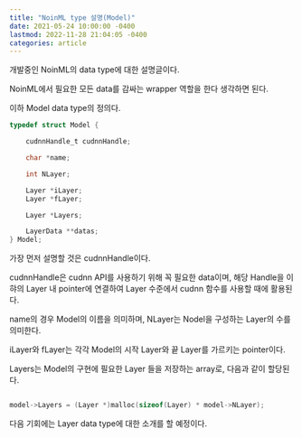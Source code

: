 ```yaml
---
title: "NoinML type 설명(Model)"
date: 2021-05-24 10:00:00 -0400
lastmod: 2022-11-28 21:04:05 -0400
categories: article
---
```

개발중인 NoinML의 data type에 대한 설명글이다.

NoinML에서 필요한 모든 data를 감싸는 wrapper 역할을 한다 생각하면 된다.

이하 Model data type의 정의다.

```c
typedef struct Model {

	cudnnHandle_t cudnnHandle;

	char *name;

	int NLayer;

	Layer *iLayer;
	Layer *fLayer;

	Layer *Layers;

	LayerData **datas;
} Model;
```

가장 먼저 설명할 것은 cudnnHandle이다.

cudnnHandle은 cudnn API를 사용하기 위해 꼭 필요한 data이며, 해당 Handle을 이햐의 Layer 내 pointer에 연결하여 Layer 수준에서 cudnn 함수를 사용할 때에 활용된다.

name의 경우 Model의 이름을 의미하며, NLayer는 Nodel을 구성하는 Layer의 수를 의미한다.

iLayer와 fLayer는 각각 Model의 시작 Layer와 끝 Layer를 가르키는 pointer이다.

Layers는 Model의 구현에 필요한 Layer 들을 저장하는 array로, 다음과 같이 할당된다.

```c

model->Layers = (Layer *)malloc(sizeof(Layer) * model->NLayer);

```

다음 기회에는 Layer data type에 대한 소개를 할 예정이다.

